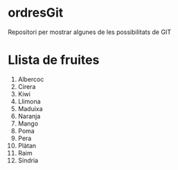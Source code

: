 # ordresGit
Repositori per mostrar algunes de les possibilitats de GIT

# Llista de fruites
 1. Albercoc
 1. Cirera
 1. Kiwi
 1. Llimona
 1. Maduixa
 1. Naranja
 1. Mango
 1. Poma
 1. Pera
 1. Plàtan
 1. Raim
 1. Síndria
